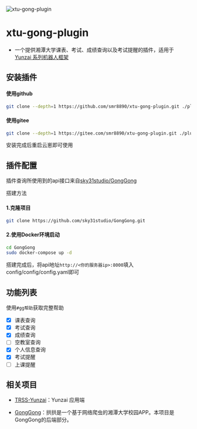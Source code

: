 

![xtu-gong-plugin](https://socialify.git.ci/smr8890/xtu-gong-plugin/image?forks=1&issues=1&language=1&name=1&owner=1&pulls=1&stargazers=1&theme=Light)

# xtu-gong-plugin

- 一个提供湘潭大学课表、考试、成绩查询以及考试提醒的插件，适用于 [Yunzai 系列机器人框架](https://github.com/yhArcadia/Yunzai-Bot-plugins-index)

## 安装插件

#### 使用github

```bash
git clone --depth=1 https://github.com/smr8890/xtu-gong-plugin.git ./plugins/xtu-gong-plugin
```

#### 使用gitee

```bash
git clone --depth=1 https://gitee.com/smr8890/xtu-gong-plugin.git ./plugins/xtu-gong-plugin
```

安装完成后重启云崽即可使用

## 插件配置

插件查询所使用到的api接口来自[sky31studio/GongGong](https://github.com/sky31studio/GongGong)

搭建方法

#### 1.克隆项目

```bash
git clone https://github.com/sky31studio/GongGong.git
```

#### 2.使用Docker环境启动

```bash
cd GongGong
sudo docker-compose up -d
```

搭建完成后，将api地址`http://<你的服务器ip>:8000`填入config/config/config.yaml即可

## 功能列表

使用`#gg帮助`获取完整帮助

- [x] 课表查询
- [x] 考试查询
- [x] 成绩查询
- [ ] 空教室查询
- [x] 个人信息查询
- [x] 考试提醒
- [ ] 上课提醒

## 相关项目

- [TRSS-Yunzai](https://github.com/TimeRainStarSky/Yunzai)：Yunzai 应用端

- [GongGong](https://github.com/sky31studio/GongGong)：拱拱是一个基于网络爬虫的湘潭大学校园APP。本项目是GongGong的后端部分。